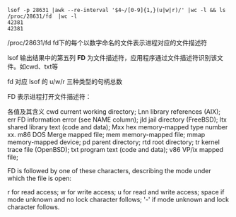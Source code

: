 ```shell
lsof -p 28631 |awk --re-interval '$4~/[0-9]{1,}(u|w|r)/' |wc -l && ls /proc/28631/fd  |wc -l
42381
42381
```

/proc/28631/fd
fd下的每个以数字命名的文件表示进程对应的文件描述符

lsof 输出结果中的第五列 **FD** 为文件描述符，应用程序通过文件描述符识别该文件。如cwd、txt等

fd 对应 lsof 的 u/w/r 三种类型的句柄总数

FD 表示进程打开文件描述符：

各值及其含义
cwd  current working directory;
Lnn  library references (AIX);
err  FD information error (see NAME column);
jld  jail directory (FreeBSD);
ltx  shared library text (code and data);
Mxx  hex memory-mapped type number xx.
m86  DOS Merge mapped file;
mem  memory-mapped file;
mmap memory-mapped device;
pd   parent directory;
rtd  root directory;
tr   kernel trace file (OpenBSD);
txt  program text (code and data);
v86  VP/ix mapped file;

FD is followed by one of these characters, describing the mode under which the file is open:

r for read access;
w for write access;
u for read and write access;
space if mode unknown and no lock character follows;
'-' if mode unknown and lock character follows.
